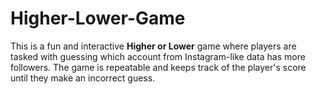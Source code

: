 # Higher-Lower-Game
This is a fun and interactive **Higher or Lower** game where players are tasked with guessing which account from Instagram-like data has more followers. The game is repeatable and keeps track of the player's score until they make an incorrect guess.
